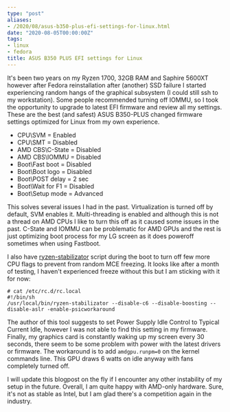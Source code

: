 ```yaml
---
type: "post"
aliases:
- /2020/08/asus-b350-plus-efi-settings-for-linux.html
date: "2020-08-05T00:00:00Z"
tags:
- linux
- fedora
title: ASUS B350 PLUS EFI settings for Linux
---
```


It's been two years on my Ryzen 1700, 32GB RAM and Saphire 5600XT however after
Fedora reinstallation after (another) SSD failure I started experiencing random
hangs of the graphical subsystem (I could still ssh to my workstation). Some
people recommended turning off IOMMU, so I took the opportunity to upgrade to
latest EFI firmware and review all my settings. These are the best (and safest)
ASUS B350-PLUS changed firmware settings optimized for Linux from my own
experience.

* CPU\SVM = Enabled
* CPU\SMT = Disabled
* AMD CBS\C-State = Disabled
* AMD CBS\IOMMU = Disabled
* Boot\Fast boot = Disabled
* Boot\Boot logo = Disabled
* Boot\POST delay = 2 sec
* Boot\Wait for F1 = Disabled
* Boot\Setup mode = Advanced

This solves several issues I had in the past. Virtualization is turned off by
default, SVM enables it. Multi-threading is enabled and although this is not a
thread on AMD CPUs I like to turn this off as it caused some issues in the
past. C-State and IOMMU can be problematic for AMD GPUs and the rest is just
optimizing boot process for my LG screen as it does poweroff sometimes when
using Fastboot.

I also have
[ryzen-stabilizator](https://github.com/qrwteyrutiyoup/ryzen-stabilizator)
script during the boot to turn off few more CPU flags to prevent from random
MCE freezing. It looks like after a month of testing, I haven't experienced
freeze without this but I am sticking with it for now:

    # cat /etc/rc.d/rc.local
    #!/bin/sh
    /usr/local/bin/ryzen-stabilizator --disable-c6 --disable-boosting --disable-aslr -enable-psicworkaround

The author of this tool suggests to set Power Supply Idle Control to Typical
Current Idle, however I was not able to find this setting in my firmware.
Finally, my graphics card is constantly waking up my screen every 30 seconds,
there seem to be some problem with power with the latest drivers or firmware.
The workaround is to add `amdgpu.runpm=0` on the kernel commands line. This GPU
draws 6 watts on idle anyway with fans completely turned off.

I will update this blogpost on the fly if I encounter any other instability of
my setup in the future. Overall, I am quite happy with AMD-only hardware. Sure,
it's not as stable as Intel, but I am glad there's a competition again in the
industry.

